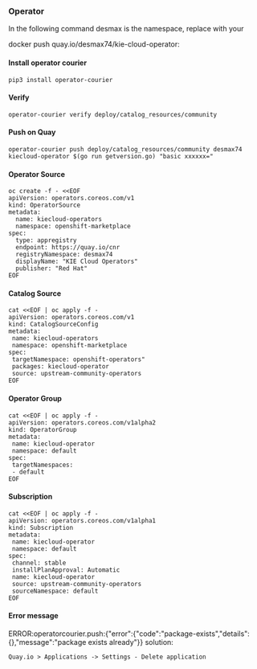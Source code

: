 ### Operator
In the following command desmax is the namespace, replace with your

docker push quay.io/desmax74/kie-cloud-operator:<version>

#### Install operator courier
```console
pip3 install operator-courier
```

#### Verify
```console
operator-courier verify deploy/catalog_resources/community
```

#### Push on Quay
```console
operator-courier push deploy/catalog_resources/community desmax74 kiecloud-operator $(go run getversion.go) "basic xxxxxx="
```

#### Operator Source
```console
oc create -f - <<EOF
apiVersion: operators.coreos.com/v1
kind: OperatorSource
metadata:
  name: kiecloud-operators
  namespace: openshift-marketplace
spec:
  type: appregistry
  endpoint: https://quay.io/cnr
  registryNamespace: desmax74
  displayName: "KIE Cloud Operators"
  publisher: "Red Hat"
EOF
```

#### Catalog Source
```console
cat <<EOF | oc apply -f -
apiVersion: operators.coreos.com/v1
kind: CatalogSourceConfig
metadata:
 name: kiecloud-operators
 namespace: openshift-marketplace
spec:
 targetNamespace: openshift-operators"
 packages: kiecloud-operator
 source: upstream-community-operators
EOF
```

#### Operator Group
```console
cat <<EOF | oc apply -f -
apiVersion: operators.coreos.com/v1alpha2
kind: OperatorGroup
metadata:
 name: kiecloud-operator
 namespace: default
spec:
 targetNamespaces:
 - default
EOF
```

#### Subscription
```console
cat <<EOF | oc apply -f -
apiVersion: operators.coreos.com/v1alpha1
kind: Subscription
metadata:
 name: kiecloud-operator
 namespace: default
spec:
 channel: stable
 installPlanApproval: Automatic
 name: kiecloud-operator
 source: upstream-community-operators
 sourceNamespace: default
EOF
```


#### Error message
ERROR:operatorcourier.push:{"error":{"code":"package-exists","details":{},"message":"package exists already"}}
solution:
```console
Quay.io > Applications -> Settings - Delete application
```
